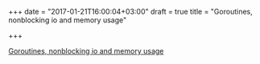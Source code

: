 +++
date = "2017-01-21T16:00:04+03:00"
draft = true
title = "Goroutines, nonblocking io and memory usage"

+++

<p><a href="https://eklitzke.org/goroutines-nonblocking-io-and-memory-usage">Goroutines, nonblocking io and memory usage</a></p>
